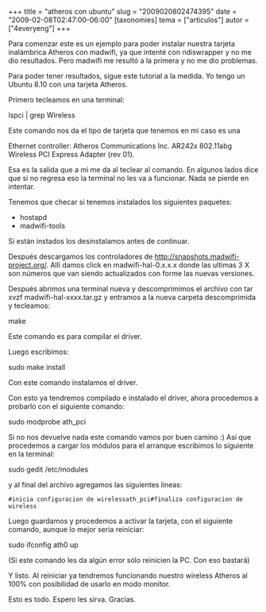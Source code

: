 +++
title = "atheros con ubuntu"
slug = "2009020802474395"
date = "2009-02-08T02:47:00-06:00"
[taxonomies]
tema = ["articulos"]
autor = ["4everyeng"]
+++

Para comenzar este es un ejemplo para poder instalar nuestra tarjeta
inalámbrica Atheros con madwifi, ya que intenté con ndiswrapper y no me
dio resultados. Pero madwifi me resultó a la primera y no me dio
problemas.

Para poder tener resultados, sigue este tutorial a la medida. Yo tengo
un Ubuntu 8.10 con una tarjeta Atheros.

<!-- more -->
Primero tecleamos en una terminal:

lspci \| grep Wireless

Este comando nos da el tipo de tarjeta que tenemos en mi caso es una

Ethernet controller: Atheros Communications Inc. AR242x 802.11abg
Wireless PCI Express Adapter (rev 01).

Esa es la salida que a mi me da al teclear al comando. En algunos lados
dice que si no regresa eso la terminal no les va a funcionar. Nada se
pierde en intentar.

Tenemos que checar si tenemos instalados los siguientes paquetes:

-   hostapd
-   madwifi-tools

Si están instados los desinstalamos antes de continuar.

Después descargamos los controladores de
<http://snapshots.madwifi-project.org/>. Allí damos click en
madwifi-hal-0.x.x.x donde las ultimas 3 X son números que van siendo
actualizados con forme las nuevas versiones.

Después abrimos una terminal nueva y descomprimimos el archivo con tar
xvzf madwifi-hal-xxxx.tar.gz y entramos a la nueva carpeta descomprimida
y tecleamos:

make

Este comando es para compilar el driver.

Luego escribimos:

sudo make install

Con este comando instalamos el driver.

Con esto ya tendremos compilado e instalado el driver, ahora procedemos
a probarlo con el siguiente comando:

sudo modprobe ath_pci

Si no nos devuelve nada este comando vamos por buen camino :) Así que
procedemos a cargar los módulos para el arranque escribimos lo siguiente
en la terminal:

sudo gedit /etc/modules

y al final del archivo agregamos las siguientes lineas:

    #inicia configuracion de wirelessath_pci#finaliza configuracion de wireless

Luego guardamos y procedemos a activar la tarjeta, con el siguiente
comando, aunque lo mejor seria reiniciar:

sudo ifconfig ath0 up

(Si este comando les da algún error sólo reinicien la PC. Con eso
bastará)

Y listo. Al reiniciar ya tendremos funcionando nuestro wireless Atheros
al 100% con posibilidad de usarlo en modo monitor.

Esto es todo. Espero les sirva. Gracias.


